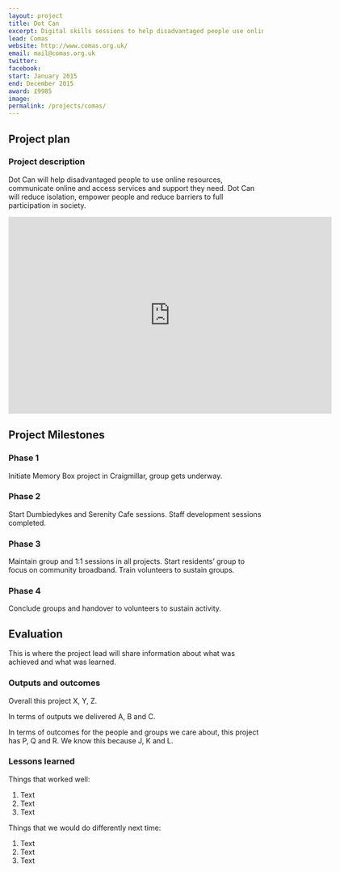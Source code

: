 ```yaml
---
layout: project
title: Dot Can
excerpt: Digital skills sessions to help disadvantaged people use online services and access the support they need.
lead: Comas
website: http://www.comas.org.uk/
email: mail@comas.org.uk
twitter: 
facebook: 
start: January 2015
end: December 2015
award: £9985
image:
permalink: /projects/comas/ 
---
```


## Project plan

### Project description

Dot Can will help disadvantaged people to use online resources, communicate online and access services and support they need. Dot Can will reduce isolation, empower people and reduce barriers to full participation in society.

<iframe width="640" height="390" src="https://www.youtube.com/embed/5zGoWzJC_vA" frameborder="0" allowfullscreen></iframe>

## Project Milestones

### Phase 1

Initiate Memory Box project in Craigmillar, group gets underway.

### Phase 2

Start Dumbiedykes and Serenity Cafe sessions. Staff development sessions completed. 

### Phase 3

Maintain group and 1:1 sessions in all projects. Start residents’ group to focus on community broadband. Train volunteers to sustain groups. 

### Phase 4

Conclude groups and handover to volunteers to sustain activity.



## Evaluation

This is where the project lead will share information about what was achieved and what was learned.

### Outputs and outcomes

Overall this project X, Y, Z.

In terms of outputs we delivered A, B and C.

In terms of outcomes for the people and groups we care about, this project has P, Q and R. We know this because J, K and L.

### Lessons learned

Things that worked well:

1. Text
2. Text
3. Text

Things that we would do differently next time:

1. Text
2. Text
3. Text

